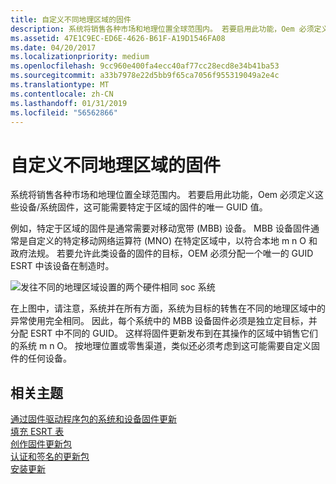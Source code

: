 ```yaml
---
title: 自定义不同地理区域的固件
description: 系统将销售各种市场和地理位置全球范围内。 若要启用此功能，Oem 必须定义这些设备/系统固件，这可能需要特定于区域的固件的唯一 GUID 值。
ms.assetid: 47E1C9EC-ED6E-4626-B61F-A19D1546FA08
ms.date: 04/20/2017
ms.localizationpriority: medium
ms.openlocfilehash: 9cc960e400fa4ecc40af77cc28ecd8e34b41ba53
ms.sourcegitcommit: a33b7978e22d5bb9f65ca7056f955319049a2e4c
ms.translationtype: MT
ms.contentlocale: zh-CN
ms.lasthandoff: 01/31/2019
ms.locfileid: "56562866"
---
```

# <a name="customizing-firmware-for-different-geographic-regions"></a>自定义不同地理区域的固件


系统将销售各种市场和地理位置全球范围内。 若要启用此功能，Oem 必须定义这些设备/系统固件，这可能需要特定于区域的固件的唯一 GUID 值。

例如，特定于区域的固件是通常需要对移动宽带 (MBB) 设备。 MBB 设备固件通常是自定义的特定移动网络运算符 (MNO) 在特定区域中，以符合本地 m n O 和政府法规。 若要允许此类设备的固件的目标，OEM 必须分配一个唯一的 GUID ESRT 中该设备在制造时。

![发往不同的地理区域设置的两个硬件相同 soc 系统](images/socsfordifferentlocales.png)

在上图中，请注意，系统并在所有方面，系统为目标的转售在不同的地理区域中的异常使用完全相同。 因此，每个系统中的 MBB 设备固件必须是独立定目标，并分配 ESRT 中不同的 GUID。 这样将固件更新发布到在其操作的区域中销售它们的系统 m n O。 按地理位置或零售渠道，类似还必须考虑到这可能需要自定义固件的任何设备。

## <a name="related-topics"></a>相关主题
[通过固件驱动程序包的系统和设备固件更新](system-and-device-firmware-updates-via-a-firmware-driver-package.md)  
[填充 ESRT 表](populating-the-esrt-table.md)  
[创作固件更新包](authoring-a-firmware-update-package.md)  
[认证和签名的更新包](certifying-and-signing-the-update-package.md)  
[安装更新](installing-the-update.md)  



